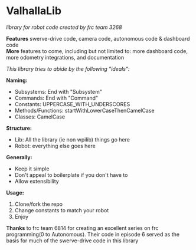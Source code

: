 # ValhallaLib

*library for robot code created by frc team 3268*

**Features** swerve-drive code, camera code, autonomous code & dashboard code    
**More** features to come, including but not limited to: more dashboard code, more odometry integrations, and documentation

*This library tries to abide by the following "ideals":*

**Naming:**
- Subsystems: End with "Subsystem"
- Commands: End with "Command"
- Constants: UPPERCASE_WITH_UNDERSCORES
- Methods/Functions: startWithLowerCaseThenCamelCase
- Classes: CamelCase

**Structure:**
- Lib: All the library (ie non wpilib) things go here
- Robot: everything else goes here

**Generally:**
- Keep it simple
- Don't appeal to boilerplate if you don't have to
- Allow extensibility


**Usage:**
1. Clone/fork the repo
2. Change constants to match your robot
3. Enjoy


**Thanks** to frc team 6814 for creating an excellent series on frc programming(0 to Autonomous). Their code in episode 6 served as the basis for much of the swerve-drive code in this library

